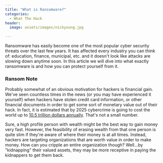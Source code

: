 ```yaml
---
title: "What is Ransomware?"
categories:
  - What The Hack
header:
  image: assets/images/nickyoung.jpg
  
---
```


Ransomware has easily become one of the most popular cyber security threats over the last few years. It has affected every industry you can think of: education, finance, municipal, etc. and it doesn't look like attacks are slowing down anytime soon. In this article we will dive into what exactly ransomware is and how you can protect yourself from it. 

### Ransom Note

Probably somewhat of an obvious motivation for hackers is financial gain. We've seen countless times in the news (or you may have experienced it yourself) when hackers have stolen credit card information, or other financial documents in order to get some sort of monetary value out of their hack. In fact, it is estimated that by 2025 cybercrime is going to cost the world up to [10.5 trillion dollars annually](https://cybersecurityventures.com/hackerpocalypse-cybercrime-report-2016/). That's not a small number.

Sure, a high profile person with wealth might be the best way to gain money very fast. However, the feasibility of erasing wealth from that one person is quite slim if they're aware of where their money is at all times. Instead, hackers are targeting organizations that are worth value in order to make money. How can you cripple an entire organization though? Well...by "kidnapping" their valued assets, they may be more receptive in paying the kidnappers to get them back.


